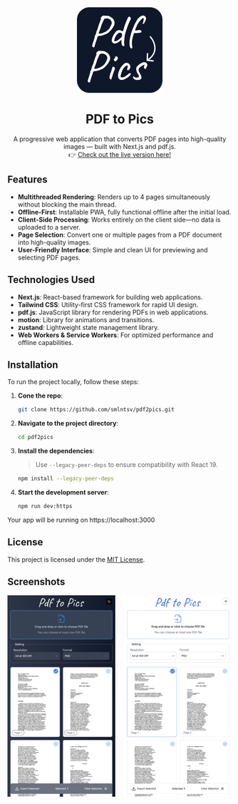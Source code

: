 <div style="text-align: center">
   <img src="public/img/icons/icon-192x192.png" alt="PDF to Pics" width="192" height="192" />
   <h1>PDF to Pics</h1>
   <p>
      A progressive web application that converts PDF pages into high-quality images — built with Next.js and pdf.js.
      <br />
      👉 <a href="https://pdf2.pics" target="_blank">Check out the live version here!</a>
   </p>
</div>

## Features

- **Multithreaded Rendering**: Renders up to 4 pages simultaneously without blocking the main thread.
- **Offline-First**: Installable PWA, fully functional offline after the initial load.
- **Client-Side Processing**: Works entirely on the client side—no data is uploaded to a server.
- **Page Selection**: Convert one or multiple pages from a PDF document into high-quality images.
- **User-Friendly Interface**: Simple and clean UI for previewing and selecting PDF pages.

## Technologies Used

- **Next.js**: React-based framework for building web applications.
- **Tailwind CSS**: Utility-first CSS framework for rapid UI design.
- **pdf.js**: JavaScript library for rendering PDFs in web applications.
- **motion**: Library for animations and transitions.
- **zustand**: Lightweight state management library.
- **Web Workers & Service Workers**: For optimized performance and offline capabilities.

## Installation

To run the project locally, follow these steps:

1. **Cone the repo**:
    ```bash
    git clone https://github.com/smlntsv/pdf2pics.git
    ```
2. **Navigate to the project directory**:
    ```bash
    cd pdf2pics
    ```
3. **Install the dependencies**:
   > Use `--legacy-peer-deps` to ensure compatibility with React 19.
    ```bash
    npm install --legacy-peer-deps
    ```
4. **Start the development server**:
    ```bash
    npm run dev:https
    ```

Your app will be running on https://localhost:3000

## License

This project is licensed under the [MIT License](LICENSE).

## Screenshots

<div style="display: flex; justify-content: space-between;">
  <img src="public/img/screenshots/conversion-dark.png" alt="Conversion result. Dark Theme." style="width: 48%; height: auto;" />
  <img src="public/img/screenshots/conversion-light.png" alt="Conversion result. Light Theme." style="width: 48%; height: auto;" />
</div>
